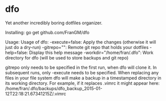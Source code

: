 dfo
===

Yet another incredibly boring dotfiles organizer.

Installing:
  go get github.com/FranGM/dfo

Usage:
  Usage of dfo:
    -execute=false: Apply the changes (otherwise it will just do a dry-run)
    -gitrepo="": Remote git repo that holds your dotfiles
    -help=false: Display this help message
    -workdir="/home/fran/.dfo": Work directory for dfo (will be used to store backups and git repo)

gitrepo only needs to be specified in the first run, when dfo will clone it. In subsequent runs, only -execute needs to be specified.
When replacing any files in your file system dfo will make a backup in a timestamped directory in its working directory. For example, if it replaces .vimrc it might appear here:
    /home/fran/.dfo/backups/dfo_backup_2015-01-12T22:18:21.67341215Z/.vimrc
